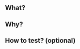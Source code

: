 ## What?
<!-- Mention the changes that are included in the PR -->

## Why?
<!--
  Explain the **motivation** for making this change.
  What existing problem does the pull request solve?
  Are there any linked issues?
-->
## How to test? (optional)
<!--
  Demonstrate the code is solid.
  Example: The exact commands you ran and their output,
  screenshots / videos if the pull request changes UI.
-->